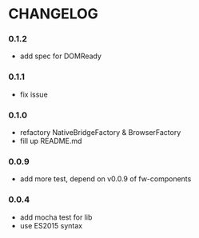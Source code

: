 
# CHANGELOG

### 0.1.2

* add spec for DOMReady

### 0.1.1

* fix issue

### 0.1.0

* refactory NativeBridgeFactory & BrowserFactory
* fill up README.md

### 0.0.9
* add more test, depend on v0.0.9 of fw-components

### 0.0.4
* add mocha test for lib
* use ES2015 syntax
